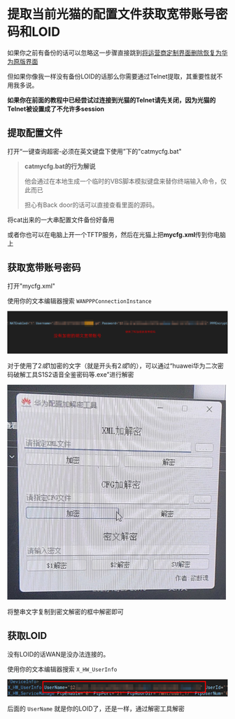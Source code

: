 # 提取当前光猫的配置文件获取宽带账号密码和LOID

如果你之前有备份的话可以忽略这一步骤直接跳到[将运营商定制界面删除恢复为华为原版界面](recovery-huawei-ui.md)

但如果你像我一样没有备份LOID的话那么你需要通过Telnet提取，其重要性就不用我多说。

**如果你在前面的教程中已经尝试过连接到光猫的Telnet请先关闭，因为光猫的Telnet被设置成了不允许多session**

## 提取配置文件

打开“一键查询超密-必须在英文键盘下使用”下的"catmycfg.bat"

>**catmycfg.bat的行为解说**
>
>他会通过在本地生成一个临时的VBS脚本模拟键盘来替你终端输入命令，仅此而已
>
>担心有Back door的话可以直接查看里面的源码。

将cat出来的一大串配置文件备份好备用

或者你也可以在电脑上开一个TFTP服务，然后在光猫上把**mycfg.xml**传到你电脑上

## 获取宽带账号密码

打开"mycfg.xml"

使用你的文本编辑器搜索 `WANPPPConnectionInstance`

![](img/username-and-password.png)

对于使用了$2或$1加密的文字（就是开头有$2或$1的），可以通过“huawei华为二次密码破解工具S1S2语音全鉴密码等.exe”进行解密

<img src="img/decrypt.jpg" width=500px>

将整串文字复制到密文解密的框中解密即可

## 获取LOID

没有LOID的话WAN是没办法连接的。

使用你的文本编辑器搜索 `X_HW_UserInfo`

![](img/loid.png)

后面的 `UserName` 就是你的LOID了，还是一样，通过解密工具解密